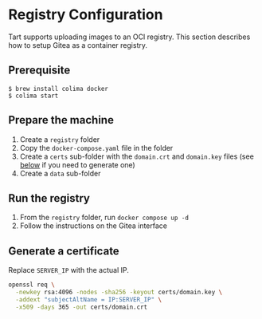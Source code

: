# Registry Configuration

Tart supports uploading images to an OCI registry. This section describes how to setup Gitea as a container registry.

## Prerequisite

```
$ brew install colima docker
$ colima start
```

## Prepare the machine

1. Create a `registry` folder
2. Copy the `docker-compose.yaml` file in the folder
3. Create a `certs` sub-folder with the `domain.crt` and `domain.key` files (see [below](#generate-a-certificate) if you need to generate one)
4. Create a `data` sub-folder

## Run the registry

1. From the `registry` folder, run `docker compose up -d`
2. Follow the instructions on the Gitea interface

## Generate a certificate

Replace `SERVER_IP` with the actual IP.

```sh
openssl req \
  -newkey rsa:4096 -nodes -sha256 -keyout certs/domain.key \
  -addext "subjectAltName = IP:SERVER_IP" \
  -x509 -days 365 -out certs/domain.crt
```
